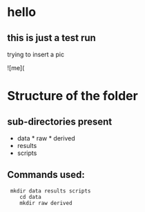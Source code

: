 # hello

## this is just a test run

trying to insert a pic

![me](
# Structure of the folder
## sub-directories present
* data
        * raw
        * derived
* results
* scripts
>
## Commands used:
>
```
 mkdir data results scripts
    cd data
    mkdir raw derived
